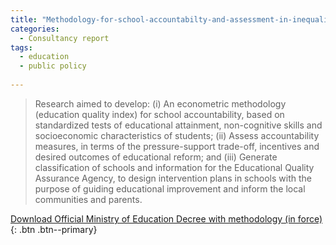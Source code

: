 ```yaml
---
title: "Methodology-for-school-accountabilty-and-assessment-in-inequality-contexts-in-Chile"
categories:
  - Consultancy report
tags:
  - education 
  - public policy
  
---
```

> Research aimed to develop: (i) An econometric methodology (education quality index) for school accountability, based on standardized tests of educational attainment, non-cognitive skills and socioeconomic characteristics of students; (ii) Assess accountability measures, in terms of the pressure-support trade-off, incentives and desired outcomes of educational reform; and (iii) Generate classification of schools and information for the Educational Quality Assurance Agency, to design intervention plans in schools with the purpose of guiding educational improvement and inform the local communities and parents.

[Download Official Ministry of Education Decree with methodology (in force)](https://bcn.cl/3egtr){: .btn .btn--primary}
